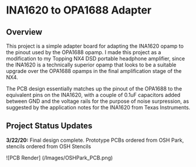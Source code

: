 # INA1620 to OPA1688 Adapter
## Overview
This project is a simple adapter board for adapting the INA1620 opamp to the pinout used by the OPA1688 opamp. I made this project as a modification to my Topping NX4 DSD portable headphone amplifier, since the INA1620 is a technically superior opamp that looks to be a suitable upgrade over the OPA1688 opamps in the final amplification stage of the NX4. 

The PCB design essentially matches up the pinout of the OPA1688 to the equivalent pins on the INA1620, with a couple of 0.1uF capacitors added between GND and the voltage rails for the purpose of noise surpression, as suggested by the application notes for the INA1620 from Texas Instruments.
## Project Status Updates
**3/22/20:** Final design complete. Prototype PCBs ordered from OSH Park, stencils ordered from OSH Stencils

![PCB Render] (/Images/OSHPark_PCB.png)
